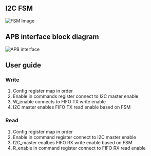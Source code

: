## I2C FSM
![FSM Image](https://github.com/nhchung11/verilog-code/blob/master/Images/FSM.PNG)

## APB interface block diagram
![APB interface](https://github.com/nhchung11/verilog-code/blob/master/Images/Block_diagram.png)

## User guide
### Write
1. Config register map in order
2. Enable in commands register connect to I2C master enable
3. W_enable connects to FIFO TX write enable
4. I2C master enables FIFO TX read enable based on FSM
### Read
1. Config register map in order
2. Enable in command register connect to I2C master enable
3. I2C_master enalbes FIFO RX write enable based on FSM
4. R_enable in command register connect to FIFO RX read enable
